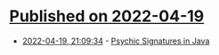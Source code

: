 # [Published on 2022-04-19](index.md)

* [2022-04-19, 21:09:34](https://news.ycombinator.com/item?id=31089216) - [Psychic Signatures in Java](https://neilmadden.blog/2022/04/19/psychic-signatures-in-java/)
